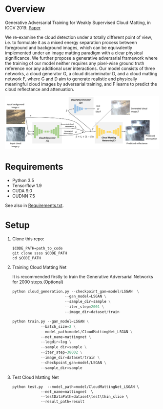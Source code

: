 # Overview

Generative Adversarial Training for Weakly Supervised Cloud Matting, in ICCV 2019. [Paper](<http://openaccess.thecvf.com/content_ICCV_2019/papers/Zou_Generative_Adversarial_Training_for_Weakly_Supervised_Cloud_Matting_ICCV_2019_paper.pdf>)

We re-examine the cloud detection under a totally different point of view, i.e. to formulate it as a mixed energy separation process between foreground and background images, which can be equivalently implemented under an image matting paradigm with a clear physical significance. We further propose a generative adversarial framework where the training of our model neither requires any pixel-wise ground truth reference nor any additional user interactions. Our model consists of three networks, a cloud generator G, a cloud discriminator D, and a cloud matting network F, where G and D aim to generate realistic and physically meaningful cloud images by adversarial training, and F learns to predict the cloud reflectance and attenuation. 

![Overview](fig/overview.png)

# Requirements

- Python 3.5
- Tensorflow 1.9
- CUDA 9.0
- CUDNN 7.5

See also in [Requirements.txt](requirements.txt).

# Setup

1. Clone this repo:

   ```
   $CODE_PATH=path_to_code
   git clone ssss $CODE_PATH
   cd $CODE_PATH
   ```

2. Training Cloud Matting Net

   It is recommended firstly to train the Generative Adversarial Networks for 2000 steps.(Optional)

   ``````python
   python cloud_generation.py --checkpoint_gan=model/LSGAN  \
   						   --gan_model=LSGAN \
   						   --sample_dir=sample \
   						   --iter_step=2001 \
   						   --image_dir=dataset/train
   ``````



   ``````python
   python train.py --gan_model=LSGAN \
   				--batch_size=2 \
   				--model_path=model/CloudMattingNet_LSGAN \
   				--net_name=mattingnet \
   				--logdir=log \
   				--sample_dir=sample \
   				--iter_step=38002 \
   				--image_dir=dataset/train \
   				--checkpoint_gan=model/LSGAN \
   				--sample_dir=sample
   ``````


4. Test Cloud Matting Net

   ``````
   python test.py  --model_path=model/CloudMattingNet_LSGAN \
   				--net_name=mattingnet  \
   				--testDataPath=dataset\test\thin_slice \
   				--result_path=result
   ``````


